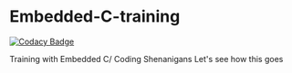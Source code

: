 # Embedded-C-training

[![Codacy Badge](https://api.codacy.com/project/badge/Grade/b226c806cdd54a9ca388e16320c430a3)](https://app.codacy.com/manual/Ksoccer/Embedded-C-training?utm_source=github.com&utm_medium=referral&utm_content=Ksoccer/Embedded-C-training&utm_campaign=Badge_Grade_Dashboard)

Training with Embedded C/ Coding Shenanigans
Let's see how this goes
